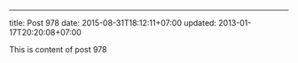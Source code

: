 ---
title: Post 978
date: 2015-08-31T18:12:11+07:00
updated: 2013-01-17T20:20:08+07:00

This is content of post 978